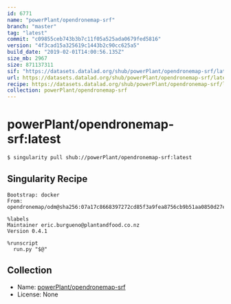 ```yaml
---
id: 6771
name: "powerPlant/opendronemap-srf"
branch: "master"
tag: "latest"
commit: "c09855ceb743b3b7c11f05a525ada0679fed5816"
version: "4f3cad15a325619c1443b2c90cc625a5"
build_date: "2019-02-01T14:00:56.135Z"
size_mb: 2967
size: 871137311
sif: "https://datasets.datalad.org/shub/powerPlant/opendronemap-srf/latest/2019-02-01-c09855ce-4f3cad15/4f3cad15a325619c1443b2c90cc625a5.simg"
url: https://datasets.datalad.org/shub/powerPlant/opendronemap-srf/latest/2019-02-01-c09855ce-4f3cad15/
recipe: https://datasets.datalad.org/shub/powerPlant/opendronemap-srf/latest/2019-02-01-c09855ce-4f3cad15/Singularity
collection: powerPlant/opendronemap-srf
---
```


# powerPlant/opendronemap-srf:latest

```bash
$ singularity pull shub://powerPlant/opendronemap-srf:latest
```

## Singularity Recipe

```singularity
Bootstrap: docker
From: opendronemap/odm@sha256:07a17c8668397272cd85f3a9fea8756cb9b51aa0850d27e525944ec37042cc74

%labels
Maintainer eric.burgueno@plantandfood.co.nz
Version 0.4.1

%runscript
  run.py "$@"
```

## Collection

 - Name: [powerPlant/opendronemap-srf](https://github.com/powerPlant/opendronemap-srf)
 - License: None

